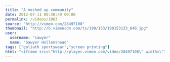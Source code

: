 ```yaml
---
title: "A meshed up community"
date: 2012-07-11 00:30:49 00:00
permalink: /videos/1063
source: "http://vimeo.com/28497108"
thumbnail: "http://b.vimeocdn.com/ts/190/153/190153133_640.jpg"
user:
  username: "sawyer"
  name: "Sawyer Hollenshead"
tags: ["goliath sportswear","screen printing"]
html: "<iframe src=\"http://player.vimeo.com/video/28497108\" width=\"1280\" height=\"720\" frameborder=\"0\" webkitAllowFullScreen mozallowfullscreen allowFullScreen></iframe>"
---
```


